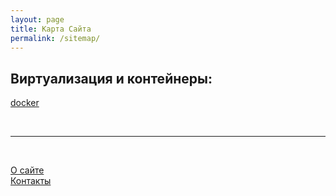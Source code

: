 ```yaml
---
layout: page
title: Карта Сайта
permalink: /sitemap/
---
```


## Виртуализация и контейнеры:


[docker](/docker/)  

<br/>

______

<br/>

[О сайте](/about/)  
[Контакты](/contacts/)  
